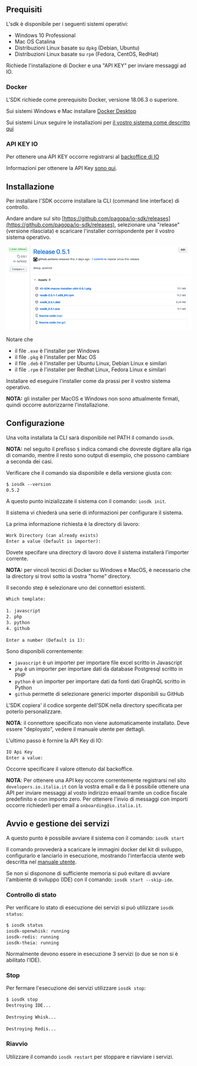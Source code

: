 ## Prequisiti

L'sdk è disponibile per i seguenti sistemi operativi:

- Windows 10 Professional
- Mac OS Catalina
- Distribuzioni Linux basate su `dpkg` (Debian, Ubuntu)
- Distribuzioni Linux basate su `rpm` (Fedora, CentOS, RedHat)

Richiede l'installazione di Docker e una "API KEY" per inviare messaggi ad IO. 

### Docker

L'SDK richiede come prerequisito Docker, versione 18.06.3 o superiore.

Sui sistemi Windows e Mac installare [Docker Desktop](https://www.docker.com/products/docker-desktop)

Sui sistemi Linux seguire le installazioni per [il vostro sistema come descritto qui](https://docs.docker.com/engine/install/)

### API KEY IO

Per ottenere una API KEY occorre registrarsi al [backoffice di IO](https://developer.io.italia.it/)

Informazioni per ottenere la API Key [sono qui](https://developer.io.italia.it/openapi.html).

## Installazione

Per installare l'SDK occorre installare la CLI (command line interface) di controllo.

Andare andare sul sito [https://github.com/pagopa/io-sdk/releases](https://github.com/pagopa/io-sdk/releases), selezionare una "release" (versione rilasciata) e scaricare l'installer corrispondente per il vostro sistema operativo.

![Releses](/docs/images/admin-releases.png)

Notare che 
- il file `.exe` è l'installer per Windows
- il file `.pkg` è l'installer per Mac OS
- il file `.deb` è l'installer per Ubuntu Linux, Debian Linux e similari
- il file `.rpm` è l'installer per Redhat Linux, Fedora Linux e similari

Installare ed eseguire l'installer come da prassi per il vostro sistema operativo.

**NOTA:** gli installer per MacOS e Windows non sono attualmente firmati, quindi occorre autorizzarne l'installazione.

## Configurazione

Una volta installata la CLI sarà disponibile nel PATH il comando `iosdk`.

**NOTA:** nel seguito il prefisso `$` indica comandi che dovreste digitare alla riga di comando, mentre il resto sono output di esempio, che possono cambiare a seconda dei casi.

Verificare che il comando sia disponibile e della versione giusta con:

```
$ iosdk --version
0.5.2
```

A questo punto inizializzate il sistema con il comando: `iosdk init`.

Il sistema vi chiederà una serie di informazioni per configurare il sistema.

La prima informazione richiesta è la directory di lavoro:


```
Work Directory (can already exists)
Enter a value (Default is importer):
```

Dovete specifare una directory di lavoro dove il sistema installerà l'importer corrente.

**NOTA:**  per vincoli tecnici di Docker su Windows e MacOS, è necessario che la directory si trovi sotto la vostra "home" directory.

Il secondo step è selezionare uno dei connettori esistenti.

```
Which template:

1. javascript
2. php
3. python
4. github

Enter a number (Default is 1):
```

Sono disponibili correntemente:

- `javascript` è un importer per importare file excel scritto in Javascript
- `php` è un importer per importare dati da database Postgresql scritto in PHP
- `python` è un importer per importare dati da fonti dati GraphQL scritto in Python
- `github` permette di selezionare generici importer disponibili su GitHub

L'SDK copiera' il codice sorgente dell'SDK nella directory specificata per poterlo personalizzare.

**NOTA**: il connettore specificato non viene automaticamente installato. Deve essere "deployato", vedere il manuale utente per dettagli.

L'ultimo passo è fornire la API Key di IO:

```
IO Api Key
Enter a value: 
```

Occorre specificare il valore ottenuto dal backoffice.

**NOTA**: Per ottenere una API key occorre correntemente registrarsi nel sito `developers.io.italia.it` con la vostra email e da lì è possibile ottenere una API per inviare messaggi al vosto indirizzo emaail tramite un codice fiscale  predefinito e con importo zero. Per ottenere l'invio di messaggi con importi occorre richiederli per email a `onboarding@io.italia.it`.

## Avvio e gestione dei servizi

A questo punto è possibile avviare il sistema con il comando: `iosdk start`

Il comando provvederà a scaricare le immagini docker del kit di sviluppo, configurarlo e lanciarlo in esecuzione, mostrando l'interfaccia utente web descritta nel [manuale utente](/docs/utente.md).


Se non si disponone di sufficiente memoria si può evitare di avviare l'ambiente di sviluppo (IDE) con il comando: `iosdk start --skip-ide`.

### Controllo di stato

Per verificare lo stato di esecuzione dei servizi si può utilizzare `iosdk status`:

```
$ iosdk status
iosdk-openwhisk: running
iosdk-redis: running
iosdk-theia: running
```

Normalmente devono essere in esecuzione 3 servizi (o due se non si è abilitato l'IDE).

### Stop

Per fermare l'esecuzione dei servizi utilizzare `iosdk stop`:

```
$ iosdk stop
Destroying IDE...

Destroying Whisk...

Destroying Redis...
```

### Riavvio

Utilizzare il comando `iosdk restart` per stoppare e riavviare i servizi.
